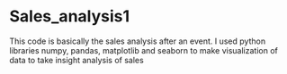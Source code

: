 # Sales_analysis1
This code is basically the sales analysis after an event.
I used python libraries numpy, pandas, matplotlib and seaborn to make visualization of data to take insight analysis of sales
